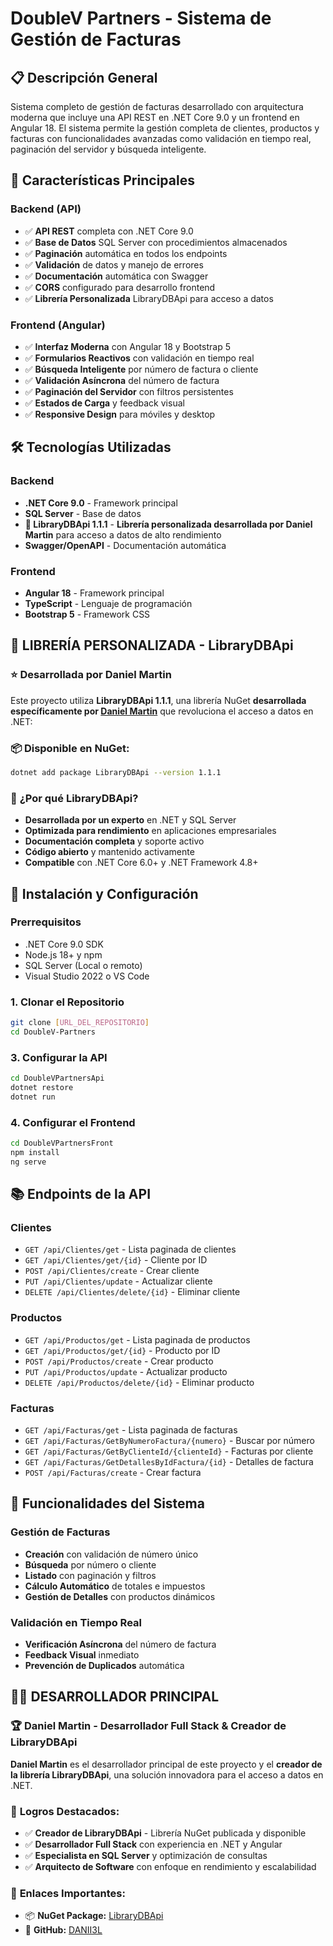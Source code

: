 # DoubleV Partners - Sistema de Gestión de Facturas

## 📋 Descripción General

Sistema completo de gestión de facturas desarrollado con arquitectura moderna que incluye una API REST en .NET Core 9.0 y un frontend en Angular 18. El sistema permite la gestión completa de clientes, productos y facturas con funcionalidades avanzadas como validación en tiempo real, paginación del servidor y búsqueda inteligente.

## 🚀 Características Principales

### Backend (API)
- ✅ **API REST** completa con .NET Core 9.0
- ✅ **Base de Datos** SQL Server con procedimientos almacenados
- ✅ **Paginación** automática en todos los endpoints
- ✅ **Validación** de datos y manejo de errores
- ✅ **Documentación** automática con Swagger
- ✅ **CORS** configurado para desarrollo frontend
- ✅ **Librería Personalizada** LibraryDBApi para acceso a datos

### Frontend (Angular)
- ✅ **Interfaz Moderna** con Angular 18 y Bootstrap 5
- ✅ **Formularios Reactivos** con validación en tiempo real
- ✅ **Búsqueda Inteligente** por número de factura o cliente
- ✅ **Validación Asíncrona** del número de factura
- ✅ **Paginación del Servidor** con filtros persistentes
- ✅ **Estados de Carga** y feedback visual
- ✅ **Responsive Design** para móviles y desktop

## 🛠️ Tecnologías Utilizadas

### Backend
- **.NET Core 9.0** - Framework principal
- **SQL Server** - Base de datos
- **🚀 LibraryDBApi 1.1.1** - **Librería personalizada desarrollada por Daniel Martin** para acceso a datos de alto rendimiento
- **Swagger/OpenAPI** - Documentación automática

### Frontend
- **Angular 18** - Framework principal
- **TypeScript** - Lenguaje de programación
- **Bootstrap 5** - Framework CSS

## 🚀 **LIBRERÍA PERSONALIZADA - LibraryDBApi**

### ⭐ **Desarrollada por Daniel Martin**

Este proyecto utiliza **LibraryDBApi 1.1.1**, una librería NuGet **desarrollada específicamente por [Daniel Martin](https://www.nuget.org/packages/LibraryDBApi)** que revoluciona el acceso a datos en .NET:

### 📦 **Disponible en NuGet:**
```bash
dotnet add package LibraryDBApi --version 1.1.1
```

### 🌟 **¿Por qué LibraryDBApi?**
- **Desarrollada por un experto** en .NET y SQL Server
- **Optimizada para rendimiento** en aplicaciones empresariales
- **Documentación completa** y soporte activo
- **Código abierto** y mantenido activamente
- **Compatible** con .NET Core 6.0+ y .NET Framework 4.8+

## 🚀 Instalación y Configuración

### Prerrequisitos
- .NET Core 9.0 SDK
- Node.js 18+ y npm
- SQL Server (Local o remoto)
- Visual Studio 2022 o VS Code

### 1. Clonar el Repositorio
```bash
git clone [URL_DEL_REPOSITORIO]
cd DoubleV-Partners
```

### 3. Configurar la API
```bash
cd DoubleVPartnersApi
dotnet restore
dotnet run
```

### 4. Configurar el Frontend
```bash
cd DoubleVPartnersFront
npm install
ng serve
```

## 📚 Endpoints de la API

### Clientes
- `GET /api/Clientes/get` - Lista paginada de clientes
- `GET /api/Clientes/get/{id}` - Cliente por ID
- `POST /api/Clientes/create` - Crear cliente
- `PUT /api/Clientes/update` - Actualizar cliente
- `DELETE /api/Clientes/delete/{id}` - Eliminar cliente

### Productos
- `GET /api/Productos/get` - Lista paginada de productos
- `GET /api/Productos/get/{id}` - Producto por ID
- `POST /api/Productos/create` - Crear producto
- `PUT /api/Productos/update` - Actualizar producto
- `DELETE /api/Productos/delete/{id}` - Eliminar producto

### Facturas
- `GET /api/Facturas/get` - Lista paginada de facturas
- `GET /api/Facturas/GetByNumeroFactura/{numero}` - Buscar por número
- `GET /api/Facturas/GetByClienteId/{clienteId}` - Facturas por cliente
- `GET /api/Facturas/GetDetallesByIdFactura/{id}` - Detalles de factura
- `POST /api/Facturas/create` - Crear factura

## 🎯 Funcionalidades del Sistema

### Gestión de Facturas
- **Creación** con validación de número único
- **Búsqueda** por número o cliente
- **Listado** con paginación y filtros
- **Cálculo Automático** de totales e impuestos
- **Gestión de Detalles** con productos dinámicos

### Validación en Tiempo Real
- **Verificación Asíncrona** del número de factura
- **Feedback Visual** inmediato
- **Prevención de Duplicados** automática

## 👨‍💻 **DESARROLLADOR PRINCIPAL**

### 🏆 **Daniel Martin** - Desarrollador Full Stack & Creador de LibraryDBApi

**Daniel Martin** es el desarrollador principal de este proyecto y el **creador de la librería LibraryDBApi**, una solución innovadora para el acceso a datos en .NET.

### 🌟 **Logros Destacados:**
- ✅ **Creador de LibraryDBApi** - Librería NuGet publicada y disponible
- ✅ **Desarrollador Full Stack** con experiencia en .NET y Angular
- ✅ **Especialista en SQL Server** y optimización de consultas
- ✅ **Arquitecto de Software** con enfoque en rendimiento y escalabilidad

### 🔗 **Enlaces Importantes:**
- 📦 **NuGet Package:** [LibraryDBApi](https://www.nuget.org/packages/LibraryDBApi)
- 🐙 **GitHub:** [DANII3L](https://github.com/DANII3L)

